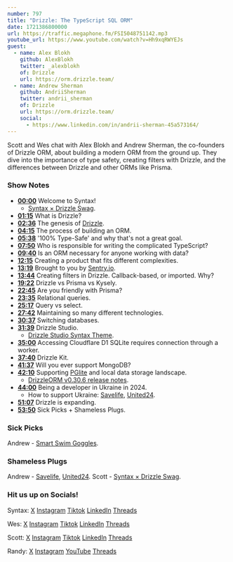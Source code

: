 ```yaml
---
number: 797
title: "Drizzle: The TypeScript SQL ORM"
date: 1721386800000
url: https://traffic.megaphone.fm/FSI5048751142.mp3
youtube_url: https://www.youtube.com/watch?v=Hh9xqRWYEJs
guest:
  - name: Alex Blokh
    github: AlexBlokh
    twitter: _alexblokh
    of: Drizzle
    url: https://orm.drizzle.team/
  - name: Andrew Sherman
    github: AndriiSherman
    twitter: andrii_sherman
    of: Drizzle
    url: https://orm.drizzle.team/
    social:
      - https://www.linkedin.com/in/andrii-sherman-45a573164/
---
```


Scott and Wes chat with Alex Blokh and Andrew Sherman, the co-founders of Drizzle ORM, about building a modern ORM from the ground up. They dive into the importance of type safety, creating filters with Drizzle, and the differences between Drizzle and other ORMs like Prisma.

### Show Notes

* **[00:00](#t=00:00)** Welcome to Syntax!
  * [Syntax × Drizzle Swag](https://sentry.shop/).
* **[01:15](#t=01:15)** What is Drizzle?
* **[02:36](#t=02:36)** The genesis of [Drizzle](https://orm.drizzle.team/).
* **[04:15](#t=04:15)** The process of building an ORM.
* **[05:38](#t=05:38)** '100% Type-Safe' and why that's not a great goal.
* **[07:50](#t=07:50)** Who is responsible for writing the complicated TypeScript?
* **[09:40](#t=09:40)** Is an ORM necessary for anyone working with data?
* **[12:15](#t=12:15)** Creating a product that fits different complexities.
* **[13:19](#t=13:19)** Brought to you by [Sentry.io](https://sentry.io/syntax/).
* **[13:44](#t=13:44)** Creating filters in Drizzle. Callback-based, or imported. Why?
* **[19:22](#t=19:22)** Drizzle vs Prisma vs Kysely.
* **[22:45](#t=22:45)** Are you friendly with Prisma?
* **[23:35](#t=23:35)** Relational queries.
* **[25:17](#t=25:17)** Query vs select.
* **[27:42](#t=27:42)** Maintaining so many different technologies.
* **[30:37](#t=30:37)** Switching databases.
* **[31:39](#t=31:39)** Drizzle Studio.
  * [Drizzle Studio Syntax Theme](https://drizzle.studio/themes/DQxCNydRxt3DjhMOl_P61).
* **[35:00](#t=35:00)** Accessing Cloudflare D1 SQLite requires connection through a worker.
* **[37:40](#t=37:40)** Drizzle Kit.
* **[41:37](#t=41:37)** Will you ever support MongoDB?
* **[42:10](#t=42:10)** Supporting [PGlite](https://github.com/electric-sql/pglite/issues?q=drizzle) and local data storage landscape.
  * [DrizzleORM v0.30.6 release notes](https://orm.drizzle.team/learn/latest-releases/drizzle-orm-v0306).
* **[44:00](#t=44:00)** Being a developer in Ukraine in 2024.
  * How to support Ukraine: [Savelife](https://savelife.in.ua/en/), [United24](https://u24.gov.ua/).
* **[51:07](#t=51:07)** Drizzle is expanding.
* **[53:50](#t=53:50)** Sick Picks + Shameless Plugs.

### Sick Picks

Andrew - [Smart Swim Goggles](https://eu.formswim.com/products/smart-swim-2-goggles).

### Shameless Plugs

Andrew - [Savelife](https://savelife.in.ua/en/), [United24](https://u24.gov.ua/).
Scott - [Syntax × Drizzle Swag](https://sentry.shop/).

### Hit us up on Socials!

Syntax: [X](https://twitter.com/syntaxfm) [Instagram](https://www.instagram.com/syntax_fm/) [Tiktok](https://www.tiktok.com/@syntaxfm) [LinkedIn](https://www.linkedin.com/company/96077407/admin/feed/posts/) [Threads](https://www.threads.net/@syntax_fm)

Wes: [X](https://twitter.com/wesbos) [Instagram](https://www.instagram.com/wesbos/) [Tiktok](https://www.tiktok.com/@wesbos) [LinkedIn](https://www.linkedin.com/in/wesbos/) [Threads](https://www.threads.net/@wesbos)

Scott: [X](https://twitter.com/stolinski) [Instagram](https://www.instagram.com/stolinski/) [Tiktok](https://www.tiktok.com/@stolinski) [LinkedIn](https://www.linkedin.com/in/stolinski/) [Threads](https://www.threads.net/@stolinski)

Randy: [X](https://twitter.com/randyrektor) [Instagram](https://www.instagram.com/randyrektor/) [YouTube](https://www.youtube.com/@randyrektor) [Threads](https://www.threads.net/@randyrektor)
